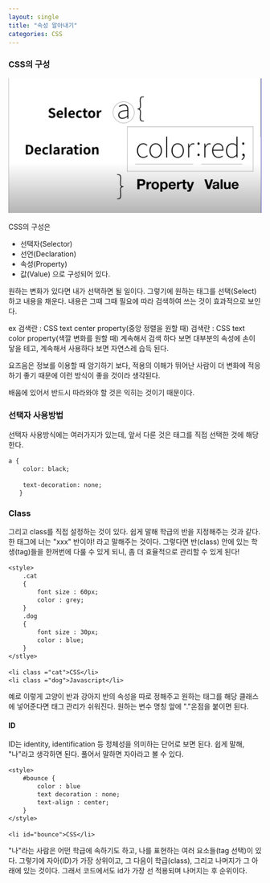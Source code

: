 ```yaml
---
layout: single
title: "속성 알아내기"
categories: CSS
---
```

### CSS의 구성
![/assets/images/CSS 구성.png>](</assets/images/CSS 구성.png>)

CSS의 구성은
- 선택자(Selector)
- 선언(Declaration)
- 속성(Property)
- 값(Value)
으로 구성되어 있다.

원하는 변화가 있다면 내가 선택하면 될 일이다.
그렇기에 원하는 태그를 선택(Select)하고 내용을 채운다.
내용은 그때 그때 필요에 따라 검색하여 쓰는 것이 효과적으로 보인다.

ex 검색란 : CSS text center property(중앙 정렬을 원할 때)
	 검색란 : CSS text color property(색깔 변화를 원할 때)
계속해서 검색 하다 보면 대부분의 속성에 손이 닿을 테고, 계속해서 사용하다 보면 자연스레 습득 된다.

요즈음은 정보를 이용할 때 암기하기 보다, 적용의 이해가 뛰어난 사람이 더 변화에 적응하기 좋기 때문에 이런 방식이 좋을 것이라 생각된다.

배움에 있어서 반드시 따라와야 할 것은 익히는 것이기 때문이다.


### 선택자 사용방법

선택자 사용방식에는 여러가지가 있는데, 앞서 다룬 것은 태그를 직접 선택한 것에 해당한다.
```
a {
	color: black;

    text-decoration: none;
   }
```

### Class
그리고 class를 직접 설정하는 것이 있다. 쉽게 말해 학급의 반을 지정해주는 것과 같다.
한 태그에 너는 "xxx" 반이야! 라고 말해주는 것이다.
그렇다면 반(class) 안에 있는 학생(tag)들을 한꺼번에 다룰 수 있게 되니, 좀 더 효율적으로 관리할 수 있게 된다!
```
<style>
	.cat 
	{
		font size : 60px;
		color : grey;	
	}
	.dog
	{
		font size : 30px;
		color : blue;
	}
</stlye>

<li class ="cat">CSS</li>
<li class ="dog">Javascript</li>
```

예로 이렇게 고양이 반과 강아지 반의 속성을 따로 정해주고 원하는 태그를 해당 클래스에 넣어준다면 태그 관리가 쉬워진다.
원하는 변수 명칭 앞에 "."온점을 붙이면 된다.
#### ID

ID는 identity, identification 등 정체성을 의미하는 단어로 보면 된다.
쉽게 말해, "나"라고 생각하면 된다.
풀어서 말하면 자아라고 볼 수 있다.

```
<style>
	#bounce {
		color : blue
		text decoration : none;
		text-align : center;
	}
</style>

<li id="bounce">CSS</li>
```


"나"라는 사람은 어떤 학급에 속하기도 하고, 나를 표현하는 여러 요소들(tag 선택)이 있다.
그렇기에 자아(ID)가 가장 상위이고, 그 다음이 학급(class), 그리고 나머지가 그 아래에 있는 것이다.
그래서 코드에서도 id가 가장 선 적용되며 나머지는 후 순위이다.
